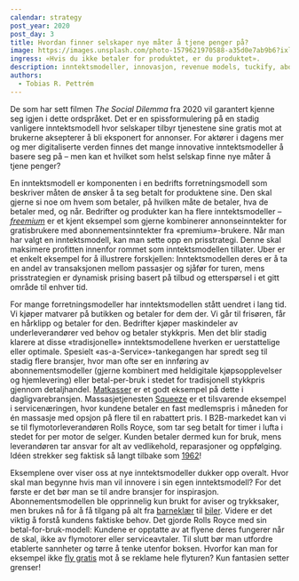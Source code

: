 ```yaml
---
calendar: strategy
post_year: 2020
post_day: 3
title: Hvordan finner selskaper nye måter å tjene penger på?
image: https://images.unsplash.com/photo-1579621970588-a35d0e7ab9b6?ixlib=rb-1.2.1&ixid=MXwxMjA3fDB8MHxwaG90by1wYWdlfHx8fGVufDB8fHw%3D&auto=format&fit=crop&w=1350&q=80
ingress: «Hvis du ikke betaler for produktet, er du produktet».
description: inntektsmodeller, innovasjon, revenue models, tuckify, abonnement, freemium
authors:
  - Tobias R. Pettrém
---
```

De som har sett filmen *The Social Dilemma* fra 2020 vil garantert kjenne seg igjen i dette ordspråket. Det er en spissformulering på en stadig vanligere inntektsmodell hvor selskaper tilbyr tjenestene sine gratis mot at brukerne aksepterer å bli eksponert for annonser. For aktører i dagens mer og mer digitaliserte verden finnes det mange innovative inntektsmodeller å basere seg på – men kan et hvilket som helst selskap finne nye måter å tjene penger?

En inntektsmodell er komponenten i en bedrifts forretningsmodell som beskriver måten de ønsker å ta seg betalt for produktene sine. Den skal gjerne si noe om hvem som betaler, på hvilken måte de betaler, hva de betaler med, og når. Bedrifter og produkter kan ha flere inntektsmodeller – *[freemium](https://hbr.org/2014/05/making-freemium-work)* er et kjent eksempel som gjerne kombinerer annonseinntekter for gratisbrukere med abonnementsinntekter fra «premium»-brukere. Når man har valgt en inntektsmodell, kan man sette opp en prisstrategi. Denne skal maksimere profitten innenfor rommet som inntektsmodellen tillater. Uber er et enkelt eksempel for å illustrere forskjellen: Inntektsmodellen deres er å ta en andel av transaksjonen mellom passasjer og sjåfør for turen, mens prisstrategien er dynamisk prising basert på tilbud og etterspørsel i et gitt område til enhver tid.

For mange forretningsmodeller har inntektsmodellen stått uendret i lang tid. Vi kjøper matvarer på butikken og betaler for dem der. Vi går til frisøren, får en hårklipp og betaler for den. Bedrifter kjøper maskindeler av underleverandører ved behov og betaler stykkpris. Men det blir stadig klarere at disse «tradisjonelle» inntektsmodellene hverken er uerstattelige eller optimale. Spesielt «as-a-Service»-tankegangen har spredt seg til stadig flere bransjer, hvor man ofte ser en innføring av abonnementsmodeller (gjerne kombinert med heldigitale kjøpsopplevelser og hjemlevering) eller betal-per-bruk i stedet for tradisjonell stykkpris gjennom detaljhandel. [Matkasser](https://www.dinside.no/okonomi/prissjekk-pa-matkasser/72106400) er et godt eksempel på dette i dagligvarebransjen. Massasjetjenesten [Squeeze](https://shifter.no/nyheter/slik-snudde-squeeze-fra-stengte-dorer-til-rekordvekst-na-utvider-massasje-startupen-til-flere-byer/190409) er et tilsvarende eksempel i servicenæringen, hvor kundene betaler en fast medlemspris i måneden for én massasje med opsjon på flere til en rabattert pris. I B2B-markedet kan vi se til flymotorleverandøren Rolls Royce, som tar seg betalt for timer i lufta i stedet for per motor de selger. Kunden betaler dermed kun for bruk, mens leverandøren tar ansvar for alt av vedlikehold, reparasjoner og oppfølging. Idéen strekker seg faktisk så langt tilbake som [1962](https://www.rolls-royce.com/media/press-releases-archive/yr-2012/121030-the-hour.aspx)!

Eksemplene over viser oss at nye inntektsmodeller dukker opp overalt. Hvor skal man begynne hvis man vil innovere i sin egen inntektsmodell? For det første er det bør man se til andre bransjer for inspirasjon. Abonnementsmodellen ble opprinnelig kun brukt for aviser og trykksaker, men brukes nå for å få tilgang på alt fra [barneklær](https://tuckify.com/) til [biler](https://www.sparebank1.no/nb/bank/privat/tips-og-rad/bilabonnement.html). Videre er det viktig å forstå kundens faktiske behov. Det gjorde Rolls Royce med sin betal-for-bruk-modell: Kundene er opptatte av at flyene deres fungerer når de skal, ikke av flymotorer eller serviceavtaler. Til slutt bør man utfordre etablerte sannheter og tørre å tenke utenfor boksen. Hvorfor kan man for eksempel ikke [fly gratis](http://www.passengerwise.com/much-flight-advertising-watch-free-flight/) mot å se reklame hele flyturen? Kun fantasien setter grenser!